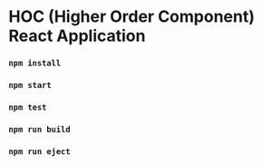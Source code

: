 # HOC (Higher Order Component) React Application

### `npm install`
### `npm start`
### `npm test`
### `npm run build`
### `npm run eject`
